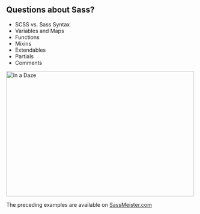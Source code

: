 ## Questions about Sass?

<div class="mid-columns">
  <div>
    <ul>
      <li>SCSS vs. Sass Syntax</li>
      <li>Variables and Maps</li>
      <li>Functions</li>
      <li>Mixins</li>
      <li>Extendables</li>
      <li>Partials</li>
      <li>Comments</li>
    </ul>
  </div>
  <div>
    <img src="img/dalmations-daze.gif" alt="In a Daze" width="500" height="333" />
  </div>
</div>

<p class="small">The preceding examples are available on <a target="_blank" href="http://sassmeister.com/gist/4be62c93bca8925d2275">SassMeister.com</a></p>
